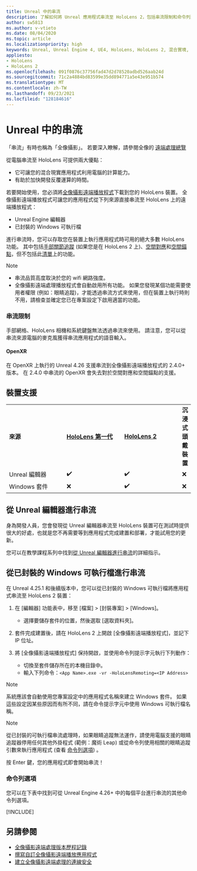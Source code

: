```yaml
---
title: Unreal 中的串流
description: 了解如何將 Unreal 應用程式串流至 HoloLens 2，包括串流限制和命令列選項。
author: sw5813
ms.author: v-vtieto
ms.date: 08/04/2020
ms.topic: article
ms.localizationpriority: high
keywords: Unreal, Unreal Engine 4, UE4, HoloLens, HoloLens 2, 混合實境, 串流, 電腦, 全像攝影應用程式遠端處理, 全像攝影遠端播放程式, 文件, 混合實境頭戴式裝置, windows 混合實境頭戴式裝置, 虛擬實境頭戴式裝置
appliesto:
- HoloLens
- HoloLens 2
ms.openlocfilehash: 091f0876c37756fad47d2d78520adbd526aab24d
ms.sourcegitcommit: 71c2a4884bd83599e35dd894771a5e43e951b574
ms.translationtype: MT
ms.contentlocale: zh-TW
ms.lasthandoff: 09/23/2021
ms.locfileid: "128184616"
---
```

# <a name="streaming-in-unreal"></a>Unreal 中的串流

「串流」有時也稱為「全像攝影」。 若要深入瞭解，請參閱全像的 [遠端處理總覽](../platform-capabilities-and-apis/holographic-remoting-overview.md)

從電腦串流至 HoloLens 可提供兩大優點： 
* 它可讓您的混合現實應用程式利用電腦的計算能力。 
* 有助於加快開發反覆運算的時間。 

若要開始使用，您必須將[全像攝影遠端播放程式](../platform-capabilities-and-apis/holographic-remoting-player.md)下載到您的 HoloLens 裝置。 全像攝影遠端播放程式可讓您的應用程式從下列來源直接串流至 HoloLens 上的遠端播放程式：

* Unreal Engine 編輯器
* 已封裝的 Windows 可執行檔 

進行串流時，您可以存取您在裝置上執行應用程式時可用的絕大多數 HoloLens 功能。 其中包括[手部關節追蹤](unreal-hand-tracking.md) (如果您是在 HoloLens 2 上)、[空間對應](unreal-spatial-mapping.md)和[空間錨點](unreal-spatial-anchors.md)，但不包括此[清單](../platform-capabilities-and-apis/holographic-remoting-troubleshooting.md)上的功能。 

> [!NOTE]
> * 串流品質高度取決於您的 wifi 網路強度。
> * 全像攝影遠端處理播放程式會自動啟用所有功能。 如果您發現某個功能需要使用者權限 (例如：眼睛追蹤)，才能透過串流方式來使用，但在裝置上執行時則不用，請檢查並確定您已在專案設定下啟用適當的功能。

### <a name="streaming-limitations"></a>串流限制

手部網格、HoloLens 相機和系統鍵盤無法透過串流來使用。 請注意，您可以從串流來源電腦的麥克風獲得串流應用程式的語音輸入。

#### <a name="openxr"></a>OpenXR

在 OpenXR 上執行的 Unreal 4.26 支援串流到全像攝影遠端播放程式的 2.4.0+ 版本。 在 2.4.0 中串流的 OpenXR 會失去對於空間對應和空間錨點的支援。 

## <a name="device-support"></a>裝置支援

<table>
    <colgroup>
    <col width="33%" />
    <col width="33%" />
    <col width="33%" />
    </colgroup>
    <tr>
        <td><strong>來源</strong></td>
        <td><a href="/hololens/hololens1-hardware"><strong>HoloLens 第一代</strong></a></td>
        <td><a href="https://www.microsoft.com/hololens/hardware"><strong>HoloLens 2</strong></a></td>
        <td><strong>沉浸式頭戴裝置</strong></td>
    </tr>
     <tr>
        <td>Unreal 編輯器</td>
        <td>✔️</td>
        <td>✔️</td>
        <td>❌</td>
    </tr>
    <tr>
        <td>Windows 套件</td>
        <td>❌</td>
        <td>✔️</td>
        <td>❌</td>
    </tr>

</table>

## <a name="streaming-from-the-unreal-editor"></a>從 Unreal 編輯器進行串流

身為開發人員，您會發現從 Unreal 編輯器串流至 HoloLens 裝置可在測試時提供很大的好處，也就是您不再需要等到應用程式完成建置和部署，才能試用您的更新。

您可以在教學課程系列中找到[從 Unreal 編輯器進行串流](tutorials/unreal-uxt-ch6.md#device-only-streaming)的詳細指示。

## <a name="streaming-from-a-packaged-windows-executable"></a>從已封裝的 Windows 可執行檔進行串流

在 Unreal 4.25.1 和後續版本中，您可以從已封裝的 Windows 可執行檔將應用程式串流至 HoloLens 2 裝置： 

1. 在 [編輯器] 功能表中，移至 [檔案] > [封裝專案] > [Windows]。 
    * 選擇要儲存套件的位置，然後選取 [選取資料夾]。

2. 套件完成建置後，請在 HoloLens 2 上開啟 [全像攝影遠端播放程式]，並記下 IP 位址。 
3. 將 [全像攝影遠端播放程式] 保持開啟，並使用命令列提示字元執行下列動作： 
    * 切換至套件儲存所在的本機目錄中。
    * 輸入下列命令：`<App Name>.exe -vr -HoloLensRemoting=<IP Address>`

> [!NOTE]
> 系統應該會自動使用您專案設定中的應用程式名稱來建立 Windows 套件。 如果這些設定因某些原因而有所不同，請在命令提示字元中使用 Windows 可執行檔名稱。

> [!NOTE]
> 從已封裝的可執行檔串流處理時，如果眼睛追蹤無法運作，請使用電腦支援的眼睛追蹤器停用任何其他外掛程式 (範例：魔術 Leap) 或從命令列使用相關的眼睛追蹤引數來執行應用程式 (查看 [命令列選項](https://docs.microsoft.com/en-us/windows/mixed-reality/develop/unreal/unreal-streaming?tabs=wmr#command-line-options)) 。

按 Enter 鍵，您的應用程式即會開始串流！

### <a name="command-line-options"></a>命令列選項

您可以在下表中找到可從 Unreal Engine 4.26+ 中的每個平台進行串流的其他命令列選項。 

[!INCLUDE[](includes/tabs-streaming-args.md)]

## <a name="see-also"></a>另請參閱

* [全像攝影遠端處理版本歷程記錄](../platform-capabilities-and-apis/holographic-remoting-version-history.md)
* [撰寫自訂全像攝影遠端播放應用程式](../platform-capabilities-and-apis/holographic-remoting-create-player.md)
* [建立全像攝影遠端處理的連線安全](../platform-capabilities-and-apis/holographic-remoting-secure-connection.md)
